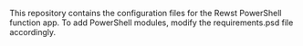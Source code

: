 This repository contains the configuration files for the Rewst PowerShell function app. To add PowerShell modules, modify the requirements.psd file accordingly.
